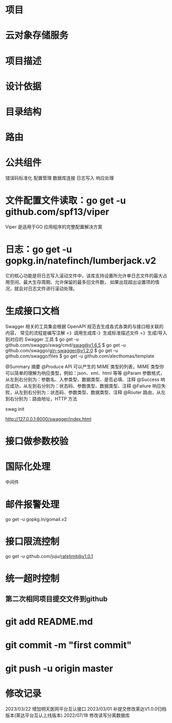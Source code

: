# 项目
# ****云对象存储服务****

# 项目描述
<!--杭州市检验检查结果互认共享平台-->
<!--创建数据表platform_share_info-->

# 设计依据
<!-- 
 各级医疗机构/地市区县级影像中心/各类影像云需完成如下步骤：
（1）各级医疗机构/地市区县级影像中心/各类影像云的前置服务注册患者基本信息（见3.5.1患者基本信息）至省影像云平台患者库服务，在省影像云平台中形成该患者的交叉索引。
（2）各级医疗机构/地市区县级影像中心/各类影像云的前置服务将门诊、急诊和住院的检查报告信息（见3.5.2检查报告信息）按照3.4检查报告文档规范生成标准的检查报告CDA文档。
（3）各级医疗机构/地市区县级影像中心/各类影像云的前置服务将检查影像信息按照Dicom标准要求生成影像清单KOS（Key Object Selection）文档。
（4）各级医疗机构/地市区县级影像中心/各类影像云的前置服务将检查报告信息中的关键数据进行CA签名，具体流程请参照4集成CA功能。
（5）各级医疗机构/地市区县级影像中心/各类影像云的前置服务将生成的检查报告CDA文档和影像清单KOS文档注册至省影像云平台存储库服务，在省影像云平台中存储注册的文档并形成检查/影像主索引。
-->
# 目录结构
<!-- 
configs：配置文件。
docs：文档集合。
global：全局变量。
internal：内部模块。
model：数据库相关操作。
routers：路由相关逻辑处理。
pkg：项目相关的模块包。
storage：项目生成的临时文件。
scripts：各类构建，安装，分析等操作的脚本。
-->
# 路由
<!-- 在 RESTful API 中 HTTP 方法对应的行为动作分别如下：

GET：读取/检索动作。
POST：新增/新建动作。
PUT：更新动作，用于更新一个完整的资源，要求为幂等。
PATCH：更新动作，用于更新某一个资源的一个组成部分，也就是只需要更新该资源的某一项，就应该使用 PATCH 而不是 PUT，可以不幂等。
DELETE：删除动作。 -->

# 公共组件
错误码标准化
配置管理
数据库连接
日志写入
响应处理

# 文件配置文件读取：go get -u github.com/spf13/viper
Viper 是适用于GO 应用程序的完整配置解决方案

# 日志：go get -u gopkg.in/natefinch/lumberjack.v2
它的核心功能是将日志写入滚动文件中，该库支持设置所允许单日志文件的最大占用空间、最大生存周期、允许保留的最多旧文件数，
如果出现超出设置项的情况，就会对日志文件进行滚动处理。

# 生成接口文档
Swagger 相关的工具集会根据 OpenAPI 规范去生成各式各类的与接口相关联的内容，
常见的流程是编写注解 =》调用生成库-》生成标准描述文件 =》生成/导入到对应的 Swagger 工具
$ go get -u github.com/swaggo/swag/cmd/swag@v1.6.5
$ go get -u github.com/swaggo/gin-swagger@v1.2.0 
$ go get -u github.com/swaggo/files
$ go get -u github.com/alecthomas/template

@Summary	摘要
@Produce	API 可以产生的 MIME 类型的列表，MIME 类型你可以简单的理解为响应类型，例如：json、xml、html 等等
@Param	参数格式，从左到右分别为：参数名、入参类型、数据类型、是否必填、注释
@Success	响应成功，从左到右分别为：状态码、参数类型、数据类型、注释
@Failure	响应失败，从左到右分别为：状态码、参数类型、数据类型、注释
@Router	路由，从左到右分别为：路由地址，HTTP 方法

swag init

http://127.0.0.1:8000/swagger/index.html

# 接口做参数校验


# 国际化处理
中间件
# 邮件报警处理
go get -u gopkg.in/gomail.v2
# 接口限流控制
go get -u github.com/juju/ratelimit@v1.0.1
# 统一超时控制


## 第二次相同项目提交文件到github
# git add README.md
# git commit -m "first commit"
# git push -u origin master

# 修改记录
2023/03/22 增加明天医网平台互认接口
2023/03/01 补提交修改莱达V1.0.0归档版本(莱达平台互认上线版本)
2022/07/18 修改读写分离数据库
